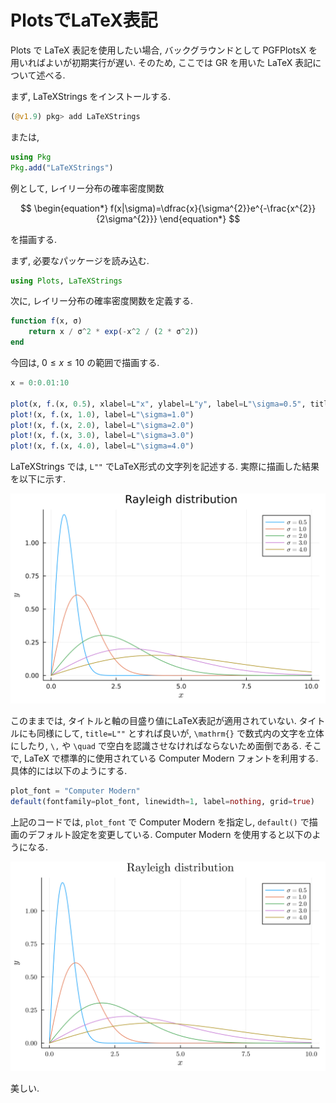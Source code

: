 # PlotsでLaTeX表記

Plots で LaTeX 表記を使用したい場合, バックグラウンドとして PGFPlotsX を用いればよいが初期実行が遅い. そのため, ここでは GR を用いた LaTeX 表記について述べる.

まず, LaTeXStrings をインストールする.

```Julia
(@v1.9) pkg> add LaTeXStrings
```

または,

```Julia
using Pkg
Pkg.add("LaTeXStrings")
```

例として, レイリー分布の確率密度関数

$$
\begin{equation*}
f(x|\sigma)=\dfrac{x}{\sigma^{2}}e^{-\frac{x^{2}}{2\sigma^{2}}}
\end{equation*}
$$

を描画する.

まず, 必要なパッケージを読み込む.

```Julia
using Plots, LaTeXStrings
```

次に, レイリー分布の確率密度関数を定義する.

```Julia
function f(x, σ)
    return x / σ^2 * exp(-x^2 / (2 * σ^2))
end
```

今回は, $0\leq x\leq10$ の範囲で描画する.

```Julia
x = 0:0.01:10

plot(x, f.(x, 0.5), xlabel=L"x", ylabel=L"y", label=L"\sigma=0.5", title="Rayleigh distribution", dpi=300)
plot!(x, f.(x, 1.0), label=L"\sigma=1.0")
plot!(x, f.(x, 2.0), label=L"\sigma=2.0")
plot!(x, f.(x, 3.0), label=L"\sigma=3.0")
plot!(x, f.(x, 4.0), label=L"\sigma=4.0")
```

LaTeXStrings では, `L""` でLaTeX形式の文字列を記述する. 実際に描画した結果を以下に示す.

![Rayleigh](_images/ray01.png)

このままでは, タイトルと軸の目盛り値にLaTeX表記が適用されていない. タイトルにも同様にして, `title=L""` とすれば良いが, `\mathrm{}` で数式内の文字を立体にしたり, `\,` や `\quad` で空白を認識させなければならないため面倒である. そこで, LaTeX で標準的に使用されている Computer Modern フォントを利用する. 具体的には以下のようにする.

```Julia
plot_font = "Computer Modern"
default(fontfamily=plot_font, linewidth=1, label=nothing, grid=true)
```

上記のコードでは, `plot_font` で Computer Modern を指定し, `default()` で描画のデフォルト設定を変更している. Computer Modern を使用すると以下のようになる.

![Reyleigh_cm](_images/ray02.png)

美しい.
